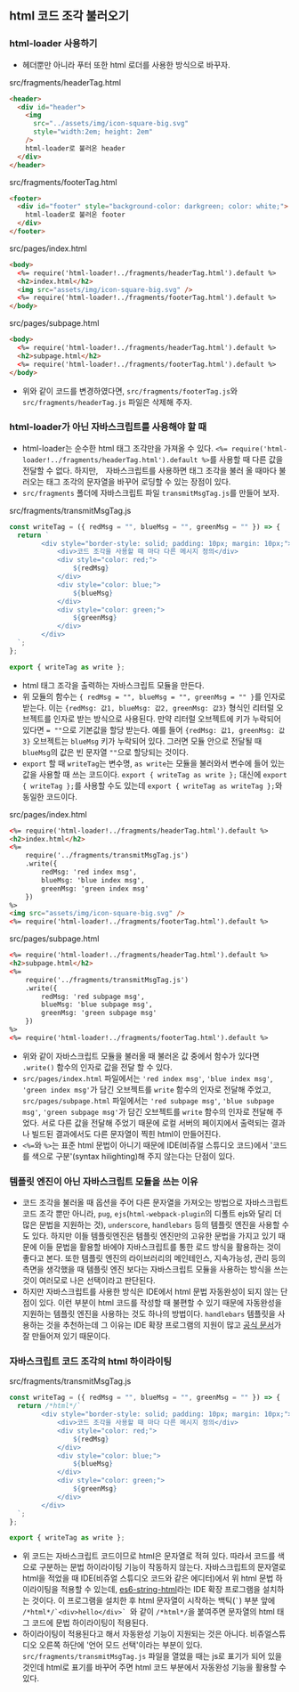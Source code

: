 ## html 코드 조각 불러오기

### html-loader 사용하기

-   헤더뿐만 아니라 푸터 또한 html 로더를 사용한 방식으로 바꾸자.

src/fragments/headerTag.html

```html
<header>
  <div id="header">
    <img
      src="../assets/img/icon-square-big.svg"
      style="width:2em; height: 2em"
    />
    html-loader로 불러온 header
  </div>
</header>
```

src/fragments/footerTag.html

```html
<footer>
  <div id="footer" style="background-color: darkgreen; color: white;">
    html-loader로 불러온 footer
  </div>
</footer>
```

src/pages/index.html

```html
<body>
  <%= require('html-loader!../fragments/headerTag.html').default %>
  <h2>index.html</h2>
  <img src="assets/img/icon-square-big.svg" />
  <%= require('html-loader!../fragments/footerTag.html').default %>
</body>
```

src/pages/subpage.html

```html
<body>
  <%= require('html-loader!../fragments/headerTag.html').default %>
  <h2>subpage.html</h2>
  <%= require('html-loader!../fragments/footerTag.html').default %>
</body>
```

-   위와 같이 코드를 변경하였다면, `src/fragments/footerTag.js`와 `src/fragments/headerTag.js` 파일은 삭제해 주자.

### html-loader가 아닌 자바스크립트를 사용해야 할 때

-   html-loader는 순수한 html 태그 조각만을 가져올 수 있다. `<%= require('html-loader!../fragments/headerTag.html').default %>`를 사용할 때 다른 값을 전달할 수 없다. 하지만,　자바스크립트를 사용하면 태그 조각을 불러 올 때마다 불러오는 태그 조각의 문자열을 바꾸어 로딩할 수 있는 장점이 있다.
-   `src/fragments` 폴더에 자바스크립트 파일 `transmitMsgTag.js`를 만들어 보자.

src/fragments/transmitMsgTag.js

```js
const writeTag = ({ redMsg = "", blueMsg = "", greenMsg = "" }) => {
  return `
        <div style="border-style: solid; padding: 10px; margin: 10px;">
            <div>코드 조각을 사용할 때 마다 다른 메시지 정의</div>
            <div style="color: red;">
                ${redMsg}
            </div>
            <div style="color: blue;">
                ${blueMsg}
            </div>
            <div style="color: green;">
                ${greenMsg}
            </div>
        </div>
  `;
};

export { writeTag as write };
```

-   html 태그 조각을 출력하는 자바스크립트 모듈을 만든다.
-   위 모듈의 함수는 `{ redMsg = "", blueMsg = "", greenMsg = "" }`를 인자로 받는다. 이는 `{redMsg: 값1, blueMsg: 값2, greenMsg: 값3}` 형식인 리터럴 오브젝트를 인자로 받는 방식으로 사용된다. 만약 리터럴 오브젝트에 키가 누락되어 있다면 `= ""`으로 기본값을 할당 받는다. 예를 들어 `{redMsg: 값1, greenMsg: 값3}` 오브젝트는 `blueMsg` 키가 누락되어 있다. 그러면 모듈 안으로 전달될 때 `blueMsg`의 값은 빈 문자열 `""`으로 할당되는 것이다.
-   `export` 할 때 `writeTag`는 변수명, `as write`는 모듈을 불러와서 변수에 들어 있는 값을 사용할 때 쓰는 코드이다. `export { writeTag as write };` 대신에 `export { writeTag };`를 사용할 수도 있는데 `export { writeTag as writeTag };`와 동일한 코드이다.

src/pages/index.html

```html
<%= require('html-loader!../fragments/headerTag.html').default %>
<h2>index.html</h2>
<%=
    require('../fragments/transmitMsgTag.js')
    .write({
        redMsg: 'red index msg',
        blueMsg: 'blue index msg',
        greenMsg: 'green index msg'
    })
%>
<img src="assets/img/icon-square-big.svg" />
<%= require('html-loader!../fragments/footerTag.html').default %>
```

src/pages/subpage.html

```html
<%= require('html-loader!../fragments/headerTag.html').default %>
<h2>subpage.html</h2>
<%=
    require('../fragments/transmitMsgTag.js')
    .write({
        redMsg: 'red subpage msg',
        blueMsg: 'blue subpage msg',
        greenMsg: 'green subpage msg'
    })
%>
<%= require('html-loader!../fragments/footerTag.html').default %>
```

-   위와 같이 자바스크립트 모듈을 불러올 때 불러온 값 중에서 함수가 있다면 `.write()` 함수의 인자로 값을 전달 할 수 있다.
-   `src/pages/index.html` 파일에서는 `'red index msg'`, `'blue index msg'`, `'green index msg'`가 담긴 오브젝트를 `write` 함수의 인자로 전달해 주었고, `src/pages/subpage.html` 파일에서는 `'red subpage msg'`, `'blue subpage msg'`, `'green subpage msg'`가 담긴 오브젝트를 `write` 함수의 인자로 전달해 주었다. 서로 다른 값을 전달해 주었기 때문에 로컬 서버의 페이지에서 출력되는 결과나 빌드된 결과에서도 다른 문자열이 찍힌 html이 만들어진다.
-   `<%=`와 `%>`는 표준 html 문법이 아니기 때문에 IDE(비쥬얼 스튜디오 코드)에서 '코드를 색으로 구분'(syntax hilighting)해 주지 않는다는 단점이 있다.

### 템플릿 엔진이 아닌 자바스크립트 모듈을 쓰는 이유

-   코드 조각을 불러올 때 옵션을 주어 다른 문자열을 가져오는 방법으로 자바스크립트 코드 조각 뿐만 아니라, `pug`, `ejs`(`html-webpack-plugin`의 디폴트 ejs와 달리 더 많은 문법을 지원하는 것), `underscore`, `handlebars` 등의 템플릿 엔진을 사용할 수도 있다. 하지만 이들 템플릿엔진은 템플릿 엔진만의 고유한 문법을 가지고 있기 때문에 이들 문법을 활용할 바에야 자바스크립트를 통한 로드 방식을 활용하는 것이 좋다고 본다. 또한 템플릿 엔진의 라이브러리의 메인테인스, 지속가능성, 관리 등의 측면을 생각했을 때 템플릿 엔진 보다는 자바스크립트 모듈을 사용하는 방식을 쓰는 것이 여러모로 나은 선택이라고 판단된다.
-   하지만 자바스크립트를 사용한 방식은 IDE에서 html 문법 자동완성이 되지 않는 단점이 있다. 이런 부분이 html 코드를 작성할 때 불편할 수 있기 때문에 자동완성을 지원하는 템플릿 엔진을 사용하는 것도 하나의 방법이다. `handlebars` 템플릿을 사용하는 것을 추천하는데 그 이유는 IDE 확장 프로그램의 지원이 많고 [공식 문서](https://handlebarsjs.com/)가 잘 만들어져 있기 때문이다.

### 자바스크립트 코드 조각의 html 하이라이팅

src/fragments/transmitMsgTag.js

```js
const writeTag = ({ redMsg = "", blueMsg = "", greenMsg = "" }) => {
  return /*html*/`
        <div style="border-style: solid; padding: 10px; margin: 10px;">
            <div>코드 조각을 사용할 때 마다 다른 메시지 정의</div>
            <div style="color: red;">
                ${redMsg}
            </div>
            <div style="color: blue;">
                ${blueMsg}
            </div>
            <div style="color: green;">
                ${greenMsg}
            </div>
        </div>
  `;
};

export { writeTag as write };
```

-   위 코드는 자바스크립트 코드이므로 html은 문자열로 적혀 있다. 따라서 코드를 색으로 구분하는 문법 하이라이팅 기능이 작동하지 않는다. 자바스크립트의 문자열로 html을 적었을 때 IDE(비쥬얼 스튜디오 코드와 같은 에디터)에서 위 html 문법 하이라이팅을 적용할 수 있는데, [es6-string-html](https://marketplace.visualstudio.com/items?itemName=Tobermory.es6-string-html)라는 IDE 확장 프로그램을 설치하는 것이다. 이 프로그램을 설치한 후 html 문자열이 시작하는 백틱(`` ` ``) 부분 앞에 ``/*html*/`<div>hello</div>` ``와 같이 `/*html*/`을 붙여주면 문자열의 html 태그 코드에 문법 하이라이팅이 적용된다.
-   하이라이팅이 적용된다고 해서 자동완성 기능이 지원되는 것은 아니다. 비쥬얼스튜디오 오른쪽 하단에 '언어 모드 선택'이라는 부분이 있다. `src/fragments/transmitMsgTag.js` 파일을 열었을 때는 js로 표기가 되어 있을 것인데 html로 표기를 바꾸어 주면 html 코드 부분에서 자동완성 기능을 활용할 수 있다.

